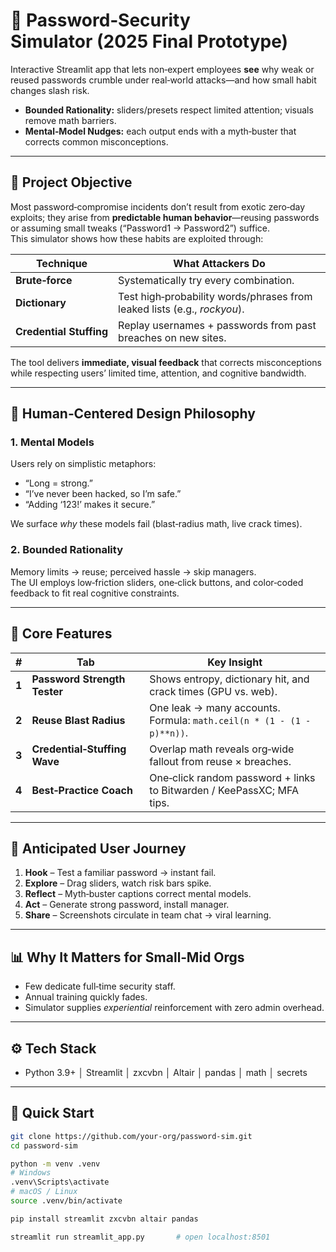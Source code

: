 # 🔐 Password‑Security Simulator (2025 Final Prototype)

Interactive Streamlit app that lets non‑expert employees **see** why weak or reused passwords crumble under real‑world attacks—and how small habit changes slash risk.

- **Bounded Rationality:** sliders/presets respect limited attention; visuals remove math barriers.  
- **Mental‑Model Nudges:** each output ends with a myth‑buster that corrects common misconceptions.

---

## 🎯 Project Objective

Most password‑compromise incidents don’t result from exotic zero‑day exploits; they arise from **predictable human behavior**—reusing passwords or assuming small tweaks (“Password1 → Password2”) suffice.  
This simulator shows how these habits are exploited through:

| Technique | What Attackers Do |
|-----------|------------------|
| **Brute‑force** | Systematically try every combination. |
| **Dictionary** | Test high‑probability words/phrases from leaked lists (e.g., *rockyou*). |
| **Credential Stuffing** | Replay usernames + passwords from past breaches on new sites. |

The tool delivers **immediate, visual feedback** that corrects misconceptions while respecting users’ limited time, attention, and cognitive bandwidth.

---

## 🧠 Human‑Centered Design Philosophy

### 1. Mental Models
Users rely on simplistic metaphors:
* “Long = strong.”  
* “I’ve never been hacked, so I’m safe.”  
* “Adding ‘123!’ makes it secure.”  

We surface *why* these models fail (blast‑radius math, live crack times).

### 2. Bounded Rationality
Memory limits → reuse; perceived hassle → skip managers.  
The UI employs low‑friction sliders, one‑click buttons, and color‑coded feedback to fit real cognitive constraints.

---

## 🧪 Core Features

| # | Tab | Key Insight |
|---|-----|-------------|
| **1** | **Password Strength Tester** | Shows entropy, dictionary hit, and crack times (GPU vs. web). |
| **2** | **Reuse Blast Radius** | One leak → many accounts. Formula: `math.ceil(n * (1 - (1 - p)**n))`. |
| **3** | **Credential‑Stuffing Wave** | Overlap math reveals org‑wide fallout from reuse × breaches. |
| **4** | **Best‑Practice Coach** | One‑click random password + links to Bitwarden / KeePassXC; MFA tips. |

---

## 👥 Anticipated User Journey

1. **Hook** – Test a familiar password → instant fail.  
2. **Explore** – Drag sliders, watch risk bars spike.  
3. **Reflect** – Myth‑buster captions correct mental models.  
4. **Act** – Generate strong password, install manager.  
5. **Share** – Screenshots circulate in team chat → viral learning.

---

## 📊 Why It Matters for Small‑Mid Orgs
* Few dedicate full‑time security staff.  
* Annual training quickly fades.  
* Simulator supplies *experiential* reinforcement with zero admin overhead.

---

## ⚙️ Tech Stack
* Python 3.9+ │ Streamlit │ zxcvbn │ Altair │ pandas │ math │ secrets

---

## 🚀 Quick Start

```bash
git clone https://github.com/your‑org/password‑sim.git
cd password‑sim

python -m venv .venv
# Windows
.venv\Scripts\activate
# macOS / Linux
source .venv/bin/activate

pip install streamlit zxcvbn altair pandas

streamlit run streamlit_app.py       # open localhost:8501
